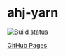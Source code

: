# ahj-yarn
[![Build status](https://ci.appveyor.com/api/projects/status/vn2s97aebx4l8hph?svg=true)](https://ci.appveyor.com/project/AnnVasilyeva/ahj-yarn)

[GitHub Pages](https://annvasilyeva.github.io/ahj-yarn/)